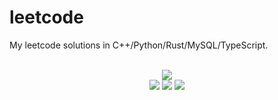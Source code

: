 # leetcode
My leetcode solutions in C++/Python/Rust/MySQL/TypeScript.

<div align="center">
<br/>
<img src="https://img.shields.io/badge/Solved-604/3157%20=%2019%25-blue.svg?style=flat-square" />
<br/>
<img src="https://img.shields.io/badge/Easy-259/797-5CB85D.svg?style=flat-square" />
<img src="https://img.shields.io/badge/Medium-272/1663-F0AE4E.svg?style=flat-square" />
<img src="https://img.shields.io/badge/Hard-81/706-D95450.svg?style=flat-square" />
</div>